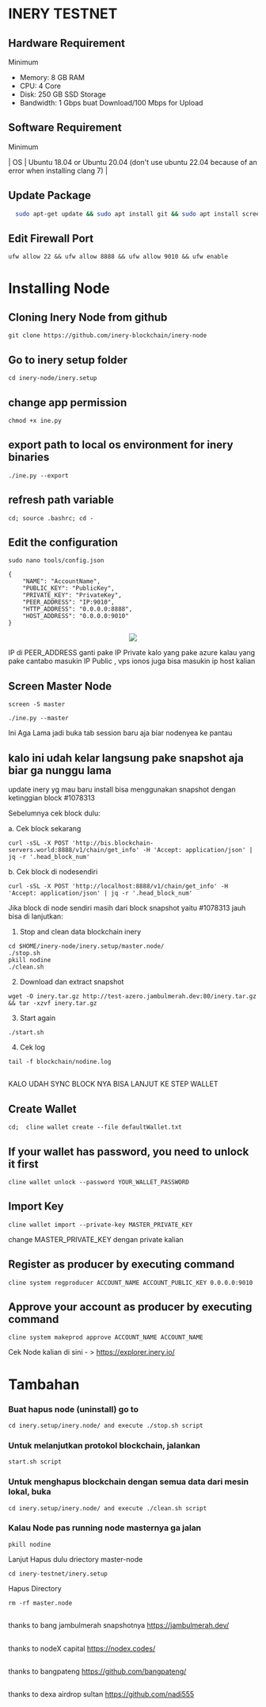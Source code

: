 
# INERY TESTNET
<p style="font-size:14px" align="left">


## Hardware Requirement
Minimum
- Memory: 8 GB RAM
- CPU: 4 Core
- Disk: 250 GB SSD Storage
- Bandwidth: 1 Gbps buat Download/100 Mbps for Upload

## Software Requirement

Minimum

| OS |  Ubuntu 18.04 or Ubuntu 20.04  (don't use ubuntu 22.04 because of an error when installing clang 7) |

## Update Package
```bash
  sudo apt-get update && sudo apt install git && sudo apt install screen
```

## Edit Firewall Port
```
ufw allow 22 && ufw allow 8888 && ufw allow 9010 && ufw enable
```

# Installing Node
## Cloning Inery Node from github
```
git clone https://github.com/inery-blockchain/inery-node
```

## Go to inery setup folder
```
cd inery-node/inery.setup
```

## change app permission
```
chmod +x ine.py
```

## export path to local os environment for inery binaries
```
./ine.py --export
```

## refresh path variable
```
cd; source .bashrc; cd -
```

## Edit the configuration
```
sudo nano tools/config.json
```

``` "MASTER_ACCOUNT":
{
    "NAME": "AccountName",
    "PUBLIC_KEY": "PublicKey",
    "PRIVATE_KEY": "PrivateKey",
    "PEER_ADDRESS": "IP:9010",
    "HTTP_ADDRESS": "0.0.0.0:8888",
    "HOST_ADDRESS": "0.0.0.0:9010"
}
```
<p align="center">
  <img height="auto" height="auto" src="https://user-images.githubusercontent.com/38981255/184290164-85371bac-f97a-4f8d-8cf8-63e5b5297f83.PNG">
</p>

IP di PEER_ADDRESS ganti pake IP Private kalo yang pake azure kalau yang pake cantabo masukin IP Public , vps ionos juga bisa masukin ip host kalian

## Screen Master Node
```
screen -S master
```

```
./ine.py --master
```
Ini Aga Lama jadi buka tab session baru aja biar nodenyea ke pantau


## kalo ini udah kelar langsung pake snapshot aja biar ga nunggu lama
update inery yg mau baru install bisa menggunakan snapshot dengan ketinggian block #1078313

Sebelumnya cek block dulu:

a. Cek block sekarang

```
curl -sSL -X POST 'http://bis.blockchain-servers.world:8888/v1/chain/get_info' -H 'Accept: application/json' | jq -r '.head_block_num'
```

b. Cek block di nodesendiri
``` 
curl -sSL -X POST 'http://localhost:8888/v1/chain/get_info' -H 'Accept: application/json' | jq -r '.head_block_num'
```
Jika block di node sendiri masih dari block snapshot yaitu #1078313 jauh bisa di lanjutkan:

1. Stop and clean data blockchain inery
```
cd $HOME/inery-node/inery.setup/master.node/
./stop.sh
pkill nodine
./clean.sh
```
2. Download dan extract snapshot
```
wget -O inery.tar.gz http://test-azero.jambulmerah.dev:80/inery.tar.gz && tar -xzvf inery.tar.gz
```

3. Start again
```
./start.sh
```

4. Cek log
```
tail -f blockchain/nodine.log
 ```


##
KALO UDAH SYNC BLOCK NYA BISA LANJUT KE STEP WALLET


## Create Wallet

```
cd;  cline wallet create --file defaultWallet.txt
```

## If your wallet has password, you need to unlock it first
```
cline wallet unlock --password YOUR_WALLET_PASSWORD
```

## Import Key
```
cline wallet import --private-key MASTER_PRIVATE_KEY
 ```
 change MASTER_PRIVATE_KEY dengan private kalian
 
 ## Register as producer by executing command
```
cline system regproducer ACCOUNT_NAME ACCOUNT_PUBLIC_KEY 0.0.0.0:9010
```

## Approve your account as producer by executing command
```
cline system makeprod approve ACCOUNT_NAME ACCOUNT_NAME
```

Cek Node kalian di sini - > https://explorer.inery.io/

# Tambahan
### Buat hapus node (uninstall) go to 
```
cd inery.setup/inery.node/ and execute ./stop.sh script
```

### Untuk melanjutkan protokol blockchain, jalankan 
```
start.sh script
```

### Untuk menghapus blockchain dengan semua data dari mesin lokal, buka 
```
cd inery.setup/inery.node/ and execute ./clean.sh script
```

### Kalau Node pas running node masternya ga jalan

```
pkill nodine
```

Lanjut Hapus dulu driectory master-node

```
cd inery-testnet/inery.setup
```

Hapus Directory

```
rm -rf master.node
```
## 
thanks to bang jambulmerah snapshotnya https://jambulmerah.dev/
##
thanks to nodeX capital https://nodex.codes/
##
thanks to bangpateng https://github.com/bangpateng/
##
thanks to dexa airdrop sultan https://github.com/nadi555

